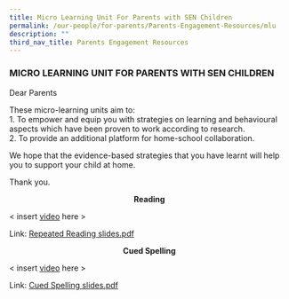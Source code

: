 ```yaml
---
title: Micro Learning Unit For Parents with SEN Children
permalink: /our-people/for-parents/Parents-Engagement-Resources/mlu
description: ""
third_nav_title: Parents Engagement Resources
---
```

### MICRO LEARNING UNIT FOR PARENTS WITH SEN CHILDREN

Dear Parents  
  

These micro-learning units aim to: <br>
1\. To empower and equip you with strategies on learning and behavioural aspects which have been proven to work according to research. <br>
2\. To provide an additional platform for home-school collaboration.

  

We hope that the evidence-based strategies that you have learnt will help you to support your child at home.

  

Thank you.

  

<p align="center"> <b> Reading </b> </p>

< insert [video](https://bendemeerpri-moe-edu-sg-admin.cwp.sg/our-people/for-parents/parents-engagement-resources/micro-learning-unit-for-parents-with-sen-children) here >

Link: [Repeated Reading slides.pdf](/files/Repeated%20Reading%20slides.pdf)
  
<p align="center"> <b>Cued Spelling </b> </p>

< insert [video](https://bendemeerpri-moe-edu-sg-admin.cwp.sg/our-people/for-parents/parents-engagement-resources/micro-learning-unit-for-parents-with-sen-children) here >
  
Link: [Cued Spelling slides.pdf](/files/Cued%20Spelling%20slides.pdf)